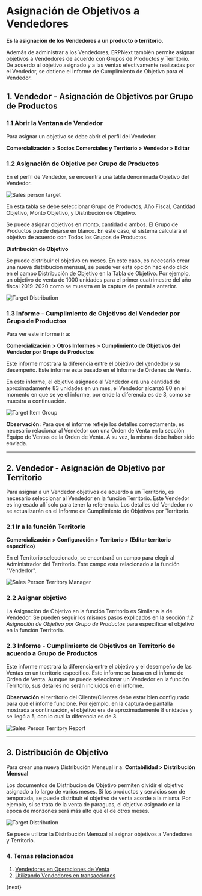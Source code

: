 <!-- add-breadcrumbs -->
# Asignación de Objetivos a Vendedores

**Es la asignación de los Vendedores a un producto o territorio.**

Además de administrar a los Vendedores, ERPNext también permite asignar objetivos a Vendedores de acuerdo con Grupos de Productos y Territorio. De acuerdo al objetivo asignado y a las ventas efectivamente realizadas por el Vendedor, se obtiene el Informe de Cumplimiento de Objetivo para el Vendedor. 

## 1. Vendedor - Asignación de Objetivos por Grupo de Productos 

### 1.1 Abrir la Ventana de Vendedor 

Para asignar un objetivo se debe abrir el perfil del Vendedor. 

**Comercialización > Socios Comerciales y Territorio > Vendedor > Editar**

### 1.2 Asignación de Objetivo por Grupo de Productos

En el perfil de Vendedor, se encuentra una tabla denominada Objetivo del Vendedor. 

<img class="screenshot" alt="Sales person target" src="{{docs_base_url}}/assets/img/selling/sales-person-target-item-group.png">

En esta tabla se debe seleccionar Grupo de Productos, Año Fiscal, Cantidad Objetivo, Monto Objetivo, y Distribución de Objetivo.  

Se puede asignar objetivos en monto, cantidad o ambos. El Grupo de Productos puede dejarse en blanco. En este caso, el sistema calculará el objetivo de acuerdo con Todos los Grupos de Productos. 

**Distribución de Objetivo**

Se puede distribuir el objetivo en meses. En este caso, es necesario crear una nueva distribución mensual, se puede ver esta opción haciendo click en el campo Distribución de Objetivo en la Tabla de Objetivo. Por ejemplo, un objetivo de venta de 1000 unidades para el primer cuatrimestre del año fiscal 2019-2020 como se muestra en la captura de pantalla anterior.

<img class="screenshot" alt="Target Distribution" src="{{docs_base_url}}/assets/img/selling/sales-person-target-distribution.png">

### 1.3 Informe - Cumplimiento de Objetivos del Vendedor por Grupo de Productos

Para ver este informe ir a: 

**Comercialización > Otros Informes > Cumplimiento de Objetivos del Vendedor por Grupo de Productos**

Este informe mostrará la diferencia entre el objetivo del vendedor y su desempeño. Este informe esta basado en el Informe de Órdenes de Venta. 

En este informe, el objetivo asignado al Vendedor era una cantidad de aproximadamente 83 unidades en un mes, el Vendedor alcanzó 80 en el momento en que se ve el informe, por ende la diferencia es de 3, como se muestra a continuación. 

<img class="screenshot" alt="Target Item Group" src="{{docs_base_url}}/assets/img/selling/sales-person-item-group-report.png">

**Observación:** Para que el informe refleje los detalles correctamente, es necesario relacionar al Vendedor con una Orden de Venta en la sección Equipo de Ventas de la Orden de Venta. A su vez, la misma debe haber sido enviada. 

---

## 2. Vendedor - Asignación de Objetivo por Territorio 

Para asignar a un Vendedor objetivos de acuerdo a un Territorio, es necesario seleccionar al Vendedor en la función Territorio. Este Vendedor es ingresado allí solo para tener la referencia. Los detalles del Vendedor no se actualizarán en el Informe de Cumplimiento de Objetivos por Territorio.

### 2.1 Ir a la función Territorio

**Comercialización > Configuración > Territorio > (Editar territorio específico)**

En el Territorio seleccionado, se encontrará un campo para elegir al Administrador del Territorio. Este campo esta relacionado a la función "Vendedor". 

<img class="screenshot" alt="Sales Person Territory Manager" src="{{docs_base_url}}/assets/img/selling/sales-person-territory-manager.png">

### 2.2 Asignar objetivo

La Asignación de Objetivo en la función Territorio es Similar a la de Vendedor. Se pueden seguir los mismos pasos explicados en la sección  _1.2 Asignación de Objetivo por Grupo de Productos_ para especificar el objetivo en la función Territorio. 

### 2.3 Informe - Cumplimiento de Objetivos en Territorio de acuerdo a Grupo de Productos 

Este informe mostrará la diferencia entre el objetivo y el desempeño de las Ventas en un territorio específico. Este informe se basa en el infome de Orden de Venta. Aunque se puede seleccionar un Vendedor en la función Territorio, sus detalles no serán incluidos en el informe. 

**Observación** el territorio del Cliente/Clientes debe estar bien configurado para que el infome funcione. Por ejemplo, en la captura de pantalla mostrada a continuación, el objetivo era de aproximadamente 8 unidades y se llegó a 5, con lo cual la diferencia es de 3. 

<img class="screenshot" alt="Sales Person Territory Report" src="{{docs_base_url}}/assets/img/selling/sales-person-territory-report.png">

---

## 3. Distribución de Objetivo

Para crear una nueva Distribución Mensual ir a: 
**Contabilidad > Distribución Mensual**

Los documentos de Distribución de Objetivo permiten dividir el objetivo asignado a lo largo de varios meses. Si los productos y servicios son de temporada, se puede distribuir el objetivo de venta acorde a la misma. Por ejemplo, si se trata de la venta de paraguas, el objetivo asignado en la época de monzones será más alto que el de otros meses. 

<img class="screenshot" alt="Target Distribution" src="{{docs_base_url}}/assets/img/selling/target-distribution.png">

Se puede utilizar la Distribución Mensual al asignar objetivos a Vendedores y Territorio.

### 4. Temas relacionados
1. [Vendedores en Operaciones de Venta](/docs/user/manual/en/selling/articles/sales-persons-in-the-sales-transactions)
1. [Utilizando Vendedores en transacciones](/docs/user/manual/en/selling/articles/sales-persons-in-the-sales-transactions)

{next}
